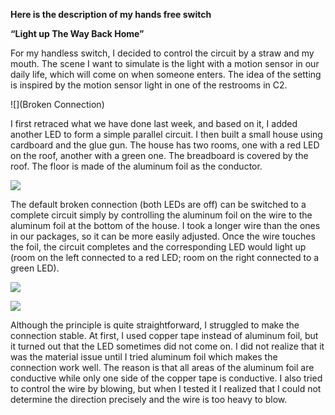 **Here is the description of my hands free switch**

**“Light up The Way Back Home”**

For my handless switch, I decided to control the circuit by a straw and my mouth. The scene I want to simulate is the light with a motion sensor in our daily life, which will come on when someone enters. The idea of the setting is inspired by the motion sensor light in one of the restrooms in C2.

![](Broken Connection)

I first retraced what we have done last week, and based on it, I added another LED to form a simple parallel circuit. I then built a small house using cardboard and the glue gun. The house has two rooms, one with a red LED on the roof, another with a green one. The breadboard is covered by the roof. The floor is made of the aluminum foil as the conductor.

![](Breadboard)

The default broken connection (both LEDs are off) can be switched to a complete circuit simply by controlling the aluminum foil on the wire to the aluminum foil at the bottom of the house. I took a longer wire than the ones in our packages, so it can be more easily adjusted. Once the wire touches the foil, the circuit completes and the corresponding LED would light up (room on the left connected to a red LED; room on the right connected to a green LED).

![](RedLED)

![](GreenLED)

Although the principle is quite straightforward, I struggled to make the connection stable. At first, I used copper tape instead of aluminum foil, but it turned out that the LED sometimes did not come on. I did not realize that it was the material issue until I tried aluminum foil which makes the connection work well. The reason is that all areas of the aluminum foil are conductive while only one side of the copper tape is conductive. I also tried to control the wire by blowing, but when I tested it I realized that I could not determine the direction precisely and the wire is too heavy to blow.
